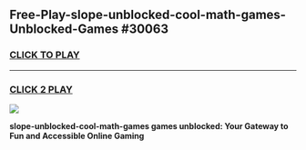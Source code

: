 
## Free-Play-slope-unblocked-cool-math-games-Unblocked-Games #30063
<h3>
<a href="https://news.freeplayer.one?title=slope-unblocked-cool-math-games&ref=8M">CLICK TO PLAY</a></h3>
<hr>

<h3>
<a href="https://news.freeplayer.one?title=slope-unblocked-cool-math-games&ref=8M">CLICK 2 PLAY</a>
  
</h3>

<a href="https://news.freeplayer.one?title=slope-unblocked-cool-math-games&ref=8M"><img src="https://clearcache.store/games.png"></a>


**slope-unblocked-cool-math-games games unblocked: Your Gateway to Fun and Accessible Online Gaming**
